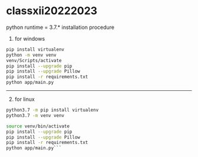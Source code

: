# classxii20222023


python runtime = 3.7.*
installation procedure
1) for windows 

```bash
pip install virtualenv
python -m venv venv
venv/Scripts/activate
pip install --upgrade pip
pip install --upgrade Pillow
pip install -r requirements.txt
python app/main.py
```
---
2) for linux 
```bash
python3.7 -m pip install virtualenv
python3.7 -m venv venv

source venv/bin/activate
pip install --upgrade pip
pip install --upgrade Pillow
pip install -r requirements.txt
python app/main.py```
